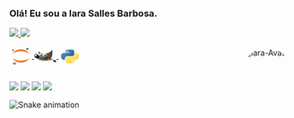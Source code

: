 ### Olá! Eu sou a Iara Salles Barbosa.


<div>
  <a href="https://github.com/iarasallesbarbosa">
  <img height="170em" src="https://github-readme-stats.vercel.app/api?username=iarasallesbarbosa&show_icons=true&theme=dracula&include_all_commits=true&count_private=true"/>
  <img height="170em" src="https://github-readme-stats.vercel.app/api/top-langs/?username=iarasallesbarbosa&layout=compact&langs_count=8&theme=dracula"/>
</div>

<div style="display: inline_block"><br>
  <img align="center" alt="Iara-Jupyter" height="30" width="40" src="https://raw.githubusercontent.com/devicons/devicon/master/icons/jupyter/jupyter-original.svg">
  <img align="center" alt="Iara-Gimp" height="30" width="40" src="https://raw.githubusercontent.com/devicons/devicon/master/icons/gimp/gimp-original.svg">
  <img align="center" alt="Iara-Python" height="30" width="40" src="https://raw.githubusercontent.com/devicons/devicon/master/icons/python/python-original.svg">
  <img align="right" alt="Iara-Avatar" height="150" style="border-radius:50px;" src="https://user-images.githubusercontent.com/92122877/233393114-b64bb6ff-a371-4f89-9968-58f01c23468d.png">
</div>
  
  ##

<div> 
  <a href="https://www.instagram.com/isb.iarasallesbarbosa" target="_blank"><img src="https://img.shields.io/badge/-Instagram-%23E4405F?style=for-the-badge&logo=instagram&logoColor=white" target="_blank"></a>
     <a href="https://www.researchgate.net/profile/Iara-Barbosa-2" target="_blank"><img src="https://img.shields.io/badge/Research_Gate-00CCBB.svg?&style=for-the-badge&logo=ResearchGate&logoColor=white" target="_blank"></a>
  <a href = "mailto:arqurbinfo@gmail.com"><img src="https://img.shields.io/badge/Gmail-D14836?style=for-the-badge&logo=gmail&logoColor=white" target="_blank"></a>
  <a href="https://www.linkedin.com/in/iarasallesbarbosa" target="_blank"><img src="https://img.shields.io/badge/-LinkedIn-%230077B5?style=for-the-badge&logo=linkedin&logoColor=white" target="_blank"></a>   
</div>
  
![Snake animation](https://github.com/iarasallesbarbosa/iarasallesbarbosa/blob/output/github-contribution-grid-snake.svg)

